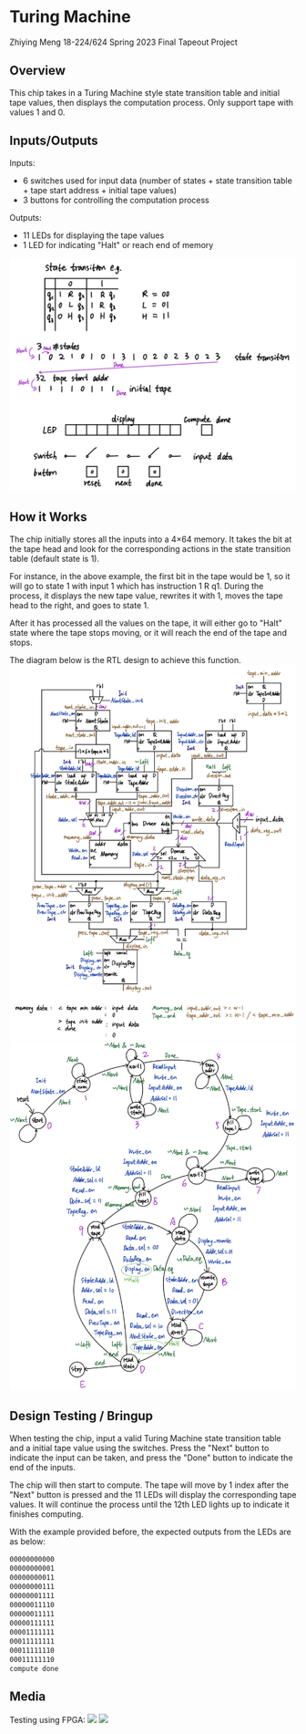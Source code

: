 # Turing Machine
Zhiying Meng 18-224/624 Spring 2023 Final Tapeout Project
## Overview
This chip takes in a Turing Machine style state transition table and initial tape values, then displays the computation process. Only support tape with values 1 and 0.
## Inputs/Outputs
Inputs:
- 6 switches used for input data (number of states + state transition table + tape start address + initial tape values)
- 3 buttons for controlling the computation process

Outputs:
- 11 LEDs for displaying the tape values
- 1 LED for indicating "Halt" or reach end of memory

![](media/IO.jpg)
## How it Works
The chip initially stores all the inputs into a 4$\times$64 memory. It takes the bit at the tape head and look for the corresponding actions in the state transition table (default state is 1).

For instance, in the above example, the first bit in the tape would be 1, so it will go to state 1 with input 1 which has instruction 1 R q1. During the process, it displays the new tape value, rewrites it with 1, moves the tape head to the right, and goes to state 1.

After it has processed all the values on the tape, it will either go to "Halt" state where the tape stops moving, or it will reach the end of the tape and stops.

The diagram below is the RTL design to achieve this function.
![](media/Datapath.jpg)
![](media/FSM.jpg)
## Design Testing / Bringup
When testing the chip, input a valid Turing Machine state transition table and a initial tape value using the switches. Press the "Next" button to indicate the input can be taken, and press the "Done" button to indicate the end of the inputs.

The chip will then start to compute. The tape will move by 1 index after the "Next" button is pressed and the 11 LEDs will display the corresponding tape values. It will continue the process until the 12th LED lights up to indicate it finishes computing.

With the example provided before, the expected outputs from the LEDs are as below:

```
00000000000
00000000001
00000000011
00000000111
00000001111
00000011110
00000011111
00000111111
00001111111
00011111111
00011111110
00011111110
compute done
```

## Media
Testing using FPGA:
![](media/FPGA1.jpg)
![](media/FPGA2.jpg)
